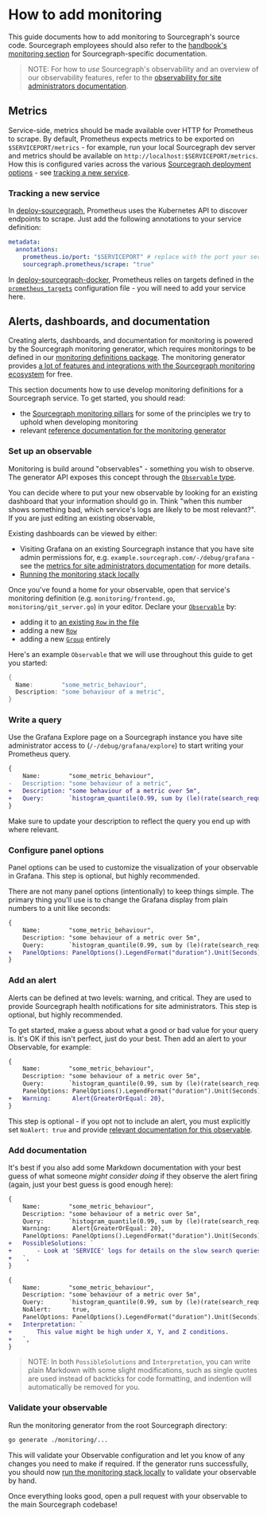 # How to add monitoring

This guide documents how to add monitoring to Sourcegraph's source code.
Sourcegraph employees should also refer to the [handbook's monitoring section](https://about.sourcegraph.com/handbook/engineering/observability/monitoring) for Sourcegraph-specific documentation.

> NOTE: For how to *use* Sourcegraph's observability and an overview of our observability features, refer to the [observability for site administrators documentation](../../admin/observability/index.md).

## Metrics

Service-side, metrics should be made available over HTTP for Prometheus to scrape.
By default, Prometheus expects metrics to be exported on `$SERVICEPORT/metrics` - for example, run your local Sourcegraph dev server and metrics should be available on `http://localhost:$SERVICEPORT/metrics`.
How this is configured varies across the various [Sourcegraph deployment options](../../admin/install/index.md) - see [tracking a new service](#tracking-a-new-service).

### Tracking a new service

In [deploy-sourcegraph](https://github.com/sourcegraph/deploy-sourcegraph), Prometheus uses the Kubernetes API to discover endpoints to scrape. Just add the following annotations to your service definition:

```yaml
metadata:
  annotations:
    prometheus.io/port: "$SERVICEPORT" # replace with the port your service runs on
    sourcegraph.prometheus/scrape: "true"
```

In [deploy-sourcegraph-docker](https://github.com/sourcegraph/deploy-sourcegraph-docker), Prometheus relies on targets defined in the [`prometheus_targets`](https://github.com/sourcegraph/deploy-sourcegraph-docker/blob/master/prometheus/prometheus_targets.yml) configuration file - you will need to add your service here.

## Alerts, dashboards, and documentation

Creating alerts, dashboards, and documentation for monitoring is powered by the Sourcegraph monitoring generator, which requires monitorings to be defined in our [monitoring definitions package](https://sourcegraph.com/github.com/sourcegraph/sourcegraph/-/tree/monitoring/definitions).
The monitoring generator provides [a lot of features and integrations with the Sourcegraph monitoring ecosystem](../background-information/observability/monitoring-generator.md#features) for free.

This section documents how to use develop monitoring definitions for a Sourcegraph service.
To get started, you should read:

- the [Sourcegraph monitoring pillars](https://about.sourcegraph.com/handbook/engineering/observability/monitoring_pillars) for some of the principles we try to uphold when developing monitoring
- relevant [reference documentation for the monitoring generator](../background-information/observability/monitoring-generator.md)

### Set up an observable

Monitoring is build around "observables" - something you wish to observe.
The generator API exposes this concept through the [`Observable` type](https://sourcegraph.com/github.com/sourcegraph/sourcegraph/-/blob/monitoring/monitoring/README.md#type-observable).

You can decide where to put your new observable by looking for an existing dashboard that your information should go in.
Think "when this number shows something bad, which service's logs are likely to be most relevant?".
If you are just editing an existing observable,

Existing dashboards can be viewed by either:

- Visiting Grafana on an existing Sourcegraph instance that you have site admin permissions for, e.g. `example.sourcegraph.com/-/debug/grafana` - see the [metrics for site administrators documentation](../../admin/observability/metrics.md) for more details.
- [Running the monitoring stack locally](./monitoring_local_dev.md)

Once you've found a home for your observable, open that service's monitoring definition (e.g. `monitoring/frontend.go`, `monitoring/git_server.go`) in your editor.
Declare your [`Observable`](https://sourcegraph.com/search?q=repo:%5Egithub%5C.com/sourcegraph/sourcegraph%24%40master+file:%5Emonitoring/+type+Observable&patternType=literal) by:

- adding it to [an existing `Row` in the file](https://sourcegraph.com/github.com/sourcegraph/sourcegraph@64aa473/-/blob/monitoring/frontend.go#L12-43)
- adding a new [`Row`](https://sourcegraph.com/search?q=repo:%5Egithub%5C.com/sourcegraph/sourcegraph%24%40master+file:%5Emonitoring/+type+Row&patternType=literal)
- adding a new [`Group`](https://sourcegraph.com/search?q=repo:%5Egithub%5C.com/sourcegraph/sourcegraph%24%40master+file:%5Emonitoring/+type+Group&patternType=literal) entirely

Here's an example `Observable` that we will use throughout this guide to get you started:

```go
{
  Name:        "some_metric_behaviour",
  Description: "some behaviour of a metric",
}
```

### Write a query

Use the Grafana Explore page on a Sourcegraph instance you have site administrator access to (`/-/debug/grafana/explore`) to start writing your Prometheus query.

```diff
{
    Name:        "some_metric_behaviour",
-   Description: "some behaviour of a metric",
+   Description: "some behaviour of a metric over 5m",
+   Query:       `histogram_quantile(0.99, sum by (le)(rate(search_request_duration{status="success}[5m])))`,
}
```

Make sure to update your description to reflect the query you end up with where relevant.

### Configure panel options

Panel options can be used to customize the visualization of your observable in Grafana.
This step is optional, but highly recommended.

There are not many panel options (intentionally) to keep things simple.
The primary thing you'll use is to change the Grafana display from plain numbers to a unit like seconds:

```diff
{
    Name:        "some_metric_behaviour",
    Description: "some behaviour of a metric over 5m",
    Query:       `histogram_quantile(0.99, sum by (le)(rate(search_request_duration{status="success}[5m])))`,
+   PanelOptions: PanelOptions().LegendFormat("duration").Unit(Seconds),
}
```

### Add an alert

Alerts can be defined at two levels: warning, and critical.
They are used to provide Sourcegraph health notifications for site administrators.
This step is optional, but highly recommended.

To get started, make a guess about what a good or bad value for your query is.
It's OK if this isn't perfect, just do your best.
Then add an alert to your Observable, for example:

```diff
{
    Name:        "some_metric_behaviour",
    Description: "some behaviour of a metric over 5m",
    Query:       `histogram_quantile(0.99, sum by (le)(rate(search_request_duration{status="success}[5m])))`,
    PanelOptions: PanelOptions().LegendFormat("duration").Unit(Seconds),
+   Warning:      Alert{GreaterOrEqual: 20},
}
```

This step is optional - if you opt not to include an alert, you must explicitly set `NoAlert: true` and provide [relevant documentation for this observable](#add-documentation).

### Add documentation

It's best if you also add some Markdown documentation with your best guess of what someone _might consider doing_ if they observe the alert firing (again, just your best guess is good enough here):

```diff
{
    Name:        "some_metric_behaviour",
    Description: "some behaviour of a metric over 5m",
    Query:       `histogram_quantile(0.99, sum by (le)(rate(search_request_duration{status="success}[5m])))`,
    Warning:      Alert{GreaterOrEqual: 20},
    PanelOptions: PanelOptions().LegendFormat("duration").Unit(Seconds),
+   PossibleSolutions: `
+       - Look at 'SERVICE' logs for details on the slow search queries.
+   `,
}
```

```diff
{
    Name:        "some_metric_behaviour",
    Description: "some behaviour of a metric over 5m",
    Query:       `histogram_quantile(0.99, sum by (le)(rate(search_request_duration{status="success}[5m])))`,
    NoAlert:      true,
    PanelOptions: PanelOptions().LegendFormat("duration").Unit(Seconds),
+   Interpretation: `
+       This value might be high under X, Y, and Z conditions.
+   `,
}
```

> NOTE: In both `PossibleSolutions` and `Interpretation`, you can write plain Markdown with some slight modifications, such as single quotes are used instead of backticks for code formatting, and indention will automatically be removed for you.

### Validate your observable

Run the monitoring generator from the root Sourcegraph directory:

```sh
go generate ./monitoring/...
```

This will validate your Observable configuration and let you know of any changes you need to make if required.
If the generator runs successfully, you should now [run the monitoring stack locally](./monitoring_local_dev.md) to validate your observable by hand.

Once everything looks good, open a pull request with your observable to the main Sourcegraph codebase!
